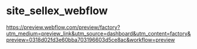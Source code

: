 # site_sellex_webflow
https://preview.webflow.com/preview/factory?utm_medium=preview_link&utm_source=dashboard&utm_content=factory&preview=0318d02fd3e60bba703196603d5ce8ac&workflow=preview
